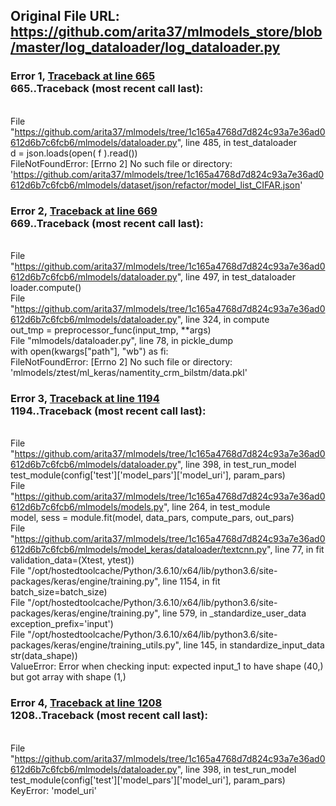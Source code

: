 ## Original File URL: https://github.com/arita37/mlmodels_store/blob/master/log_dataloader/log_dataloader.py


### Error 1, [Traceback at line 665](https://github.com/arita37/mlmodels_store/blob/master/log_dataloader/log_dataloader.py#L665)<br />665..Traceback (most recent call last):
<br />  File "https://github.com/arita37/mlmodels/tree/1c165a4768d7d824c93a7e36ad0612d6b7c6fcb6/mlmodels/dataloader.py", line 485, in test_dataloader
<br />    d = json.loads(open( f ).read())
<br />FileNotFoundError: [Errno 2] No such file or directory: 'https://github.com/arita37/mlmodels/tree/1c165a4768d7d824c93a7e36ad0612d6b7c6fcb6/mlmodels/dataset/json/refactor/model_list_CIFAR.json'



### Error 2, [Traceback at line 669](https://github.com/arita37/mlmodels_store/blob/master/log_dataloader/log_dataloader.py#L669)<br />669..Traceback (most recent call last):
<br />  File "https://github.com/arita37/mlmodels/tree/1c165a4768d7d824c93a7e36ad0612d6b7c6fcb6/mlmodels/dataloader.py", line 497, in test_dataloader
<br />    loader.compute()
<br />  File "https://github.com/arita37/mlmodels/tree/1c165a4768d7d824c93a7e36ad0612d6b7c6fcb6/mlmodels/dataloader.py", line 324, in compute
<br />    out_tmp = preprocessor_func(input_tmp, **args)
<br />  File "mlmodels/dataloader.py", line 78, in pickle_dump
<br />    with open(kwargs["path"], "wb") as fi:
<br />FileNotFoundError: [Errno 2] No such file or directory: 'mlmodels/ztest/ml_keras/namentity_crm_bilstm/data.pkl'



### Error 3, [Traceback at line 1194](https://github.com/arita37/mlmodels_store/blob/master/log_dataloader/log_dataloader.py#L1194)<br />1194..Traceback (most recent call last):
<br />  File "https://github.com/arita37/mlmodels/tree/1c165a4768d7d824c93a7e36ad0612d6b7c6fcb6/mlmodels/dataloader.py", line 398, in test_run_model
<br />    test_module(config['test']['model_pars']['model_uri'], param_pars)
<br />  File "https://github.com/arita37/mlmodels/tree/1c165a4768d7d824c93a7e36ad0612d6b7c6fcb6/mlmodels/models.py", line 264, in test_module
<br />    model, sess = module.fit(model, data_pars, compute_pars, out_pars)
<br />  File "https://github.com/arita37/mlmodels/tree/1c165a4768d7d824c93a7e36ad0612d6b7c6fcb6/mlmodels/model_keras/dataloader/textcnn.py", line 77, in fit
<br />    validation_data=(Xtest, ytest))
<br />  File "/opt/hostedtoolcache/Python/3.6.10/x64/lib/python3.6/site-packages/keras/engine/training.py", line 1154, in fit
<br />    batch_size=batch_size)
<br />  File "/opt/hostedtoolcache/Python/3.6.10/x64/lib/python3.6/site-packages/keras/engine/training.py", line 579, in _standardize_user_data
<br />    exception_prefix='input')
<br />  File "/opt/hostedtoolcache/Python/3.6.10/x64/lib/python3.6/site-packages/keras/engine/training_utils.py", line 145, in standardize_input_data
<br />    str(data_shape))
<br />ValueError: Error when checking input: expected input_1 to have shape (40,) but got array with shape (1,)



### Error 4, [Traceback at line 1208](https://github.com/arita37/mlmodels_store/blob/master/log_dataloader/log_dataloader.py#L1208)<br />1208..Traceback (most recent call last):
<br />  File "https://github.com/arita37/mlmodels/tree/1c165a4768d7d824c93a7e36ad0612d6b7c6fcb6/mlmodels/dataloader.py", line 398, in test_run_model
<br />    test_module(config['test']['model_pars']['model_uri'], param_pars)
<br />KeyError: 'model_uri'
